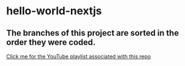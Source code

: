 # hello-world-nextjs

## The branches of this project are sorted in the order they were coded.

[Click me for the YouTube playlist associated with this repo](https://www.youtube.com/playlist?list=PLN3n1USn4xllTjmWu82o_7ej5vNZlR8BH)

